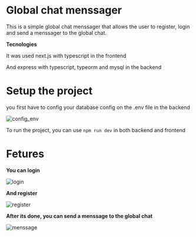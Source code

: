 # Global chat menssager

<p>This is a simple global chat menssager that allows the user to register, login and send a menssager to the global chat.</p>

<strong>Tecnologies</strong>
<p>It was used next.js with typescript in the frontend</p>
<p>And express with typescript, typeorm and mysql in the backend </p>


<h1>Setup the project</h1>
<p>you first have to config your database config on the .env file in the backend</p>

![config_env](https://user-images.githubusercontent.com/92902916/199751787-f6e8ed75-9bbd-4d3f-ace3-67336c7c245f.png)

To run the project, you can use ```npm run dev``` in both backend and frontend

<h1>Fetures</h1>

<p><strong>You can login</strong></p>

![login](https://user-images.githubusercontent.com/92902916/199752208-90dc8202-7668-43d0-8ab8-d63f202a0975.png)

<p><strong>And register</strong></p>

![register](https://user-images.githubusercontent.com/92902916/199752253-57a7c2cf-7942-4f51-b608-aeb57b2dad2a.png)

<p><strong>After its done, you can send a menssage to the global chat</strong></p>

![menssage](https://user-images.githubusercontent.com/92902916/199753152-efb7dffe-c5b7-4fab-bbd3-06b9ed6f83a3.png)

